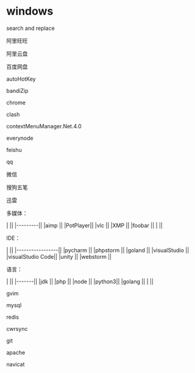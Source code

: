 # windows

search and replace

阿里旺旺

阿里云盘

百度网盘

autoHotKey

bandiZip

chrome

clash

contextMenuManager.Net.4.0

everynode

feishu

qq

微信

搜狗五笔

迅雷

多媒体：

|         ||
|---------||
|aimp     ||
|PotPlayer||
|vlc      ||
|XMP      ||
|foobar   ||
|         ||

IDE：

|                 ||
|-----------------||
|pycharm          ||
|phpstorm         ||
|goland           ||
|visualStudio     ||
|visualStudio Code||
|unity            ||
|webstorm         ||

语言：

|       ||
|-------||
|jdk    ||
|php    ||
|node   ||
|python3||
|golang ||
|       ||

gvim

mysql

redis

cwrsync

git

apache

navicat

